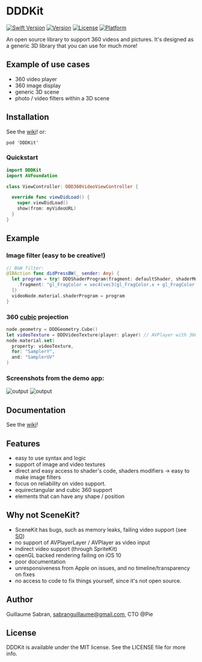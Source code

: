 # DDDKit

[![Swift Version](https://img.shields.io/badge/Swift-3.0-orange.svg?style=flat)](https://swift.org)
[![Version](https://img.shields.io/cocoapods/v/DDDKit.svg?style=flat)](http://cocoapods.org/pods/DDDKit)
[![License](https://img.shields.io/badge/License-MIT-blue.svg?style=flat)](http://cocoapods.org/pods/DDDKit)
[![Platform](https://img.shields.io/cocoapods/p/DDDKit.svg?style=flat)](http://cocoapods.org/pods/DDDKit)

An open source library to support 360 videos and pictures. It's designed as a generic 3D library that you can use for much more!

## Example of use cases
- 360 video player
- 360 image display
- generic 3D scene
- photo / video filters within a 3D scene

## Installation
See the [wiki](https://github.com/team-pie/DDDKit/wiki/Installation)! or:
```
pod 'DDDKit'
```


### Quickstart
```swift
import DDDKit
import AVFoundation

class ViewController: DDD360VideoViewController {

  override func viewDidLoad() {
    super.viewDidLoad()
    show(from: myVideoURL)
  }
}

```

## Example
### Image filter (easy to be creative!)
```swift
// B&W filter:
@IBAction func didPressBW(_ sender: Any) {
  let program = try! DDDShaderProgram(fragment: defaultShader, shaderModifiers: [
    .fragment: "gl_FragColor = vec4(vec3(gl_FragColor.x + gl_FragColor.y + gl_FragColor.z) / 3.0, 1.0);",
  ])
  videoNode.material.shaderProgram = program
}
```

### 360 [cubic](https://github.com/facebook/transform360) projection
```swift
node.geometry = DDDGeometry.Cube()
let videoTexture = DDDVideoTexture(player: player) // AVPlayer with 360 cubic video
node.material.set(
  property: videoTexture,
  for: "SamplerY",
  and: "SamplerUV"
)
```

### Screenshots from the demo app:
![output](https://cloud.githubusercontent.com/assets/12446975/21338384/c63da03c-c62a-11e6-97ae-6f6f06648f27.gif)
![output](https://cloud.githubusercontent.com/assets/12446975/21338658/fec8b854-c62c-11e6-8750-cd52c2924051.gif)

## Documentation
See the [wiki](https://github.com/team-pie/DDDKit/wiki)!


## Features
- easy to use syntax and logic
- support of image and video textures
- direct and easy access to shader's code, shaders modifiers -> easy to make image filters
- focus on reliability on video support.
- equirectangular and cubic 360 support
- elements that can have any shape / position

## Why not SceneKit?

- SceneKit has bugs, such as memory leaks, failing video support (see [SO](http://stackoverflow.com/questions/39542205/ios10-scenekit-render-a-video-with-custom-shader))
- no support of AVPlayerLayer / AVPlayer as video input
- indirect video support (through SpriteKit)
- openGL backed rendering failing on iOS 10
- poor documentation
- unresponsiveness from Apple on issues, and no timeline/transparency on fixes
- no access to code to fix things yourself, since it's not open source.

## Author

Guillaume Sabran, sabranguillaume@gmail.com, CTO @Pie

## License

DDDKit is available under the MIT license. See the LICENSE file for more info.
